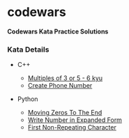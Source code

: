 # codewars

**Codewars Kata Practice Solutions**

### Kata Details

- C++
  - [Multiples of 3 or 5 - 6 kyu](https://www.codewars.com/kata/514b92a657cdc65150000006/cpp)
  - [Create Phone Number](https://www.codewars.com/kata/525f50e3b73515a6db000b83/cpp)

- Python
  - [Moving Zeros To The End](https://www.codewars.com/kata/52597aa56021e91c93000cb0/python)
  - [Write Number in Expanded Form](https://www.codewars.com/kata/5842df8ccbd22792a4000245/python)
  - [First Non-Repeating Character](https://www.codewars.com/kata/52bc74d4ac05d0945d00054e/python)
